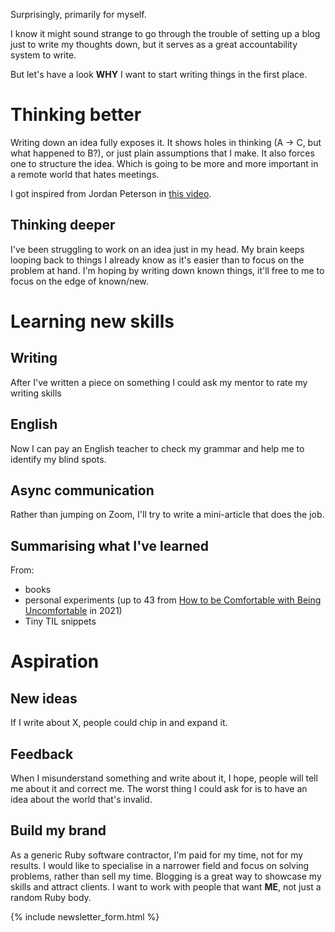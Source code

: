 Surprisingly, primarily for myself.

I know it might sound strange to go through the trouble of setting up a blog just to write my thoughts down, but it serves as a great accountability system to write.

But let's have a look **WHY** I want to start writing things in the first place.

# Thinking better

Writing down an idea fully exposes it. It shows holes in thinking (A -> C, but what happened to B?), or just plain assumptions that I make. It also forces one to structure the idea. Which is going to be more and more important in a remote world that hates meetings.
 
I got inspired from Jordan Peterson in [this video](https://youtu.be/bfDOoADCfkg).

## Thinking deeper
I've been struggling to work on an idea just in my head. My brain keeps looping back to things I already know as it's easier than to focus on the problem at hand. I'm hoping by writing down known things, it'll  free to me to focus on the edge of known/new.


# Learning new skills

## Writing

After I've written a piece on something I could ask my mentor to rate my writing skills

## English

Now I can pay an English teacher to check my grammar and help me to identify my blind spots.

## Async communication
Rather than jumping on Zoom, I'll try to write a mini-article that does the job.

## Summarising what I've learned

From:

* books
* personal experiments (up to 43 from [How to be Comfortable with Being Uncomfortable](https://www.goodreads.com/book/show/51873703-how-to-be-comfortable-with-being-uncomfortable?ac=1&from_search=true&qid=cW0yahdXtz&rank=1) in 2021)
* Tiny TIL snippets

# Aspiration

## New ideas
If I write about X, people could chip in and expand it.

## Feedback
When I misunderstand something and write about it, I hope, people will tell me about it and correct me. The worst thing I could ask for is to have an idea about the world that's invalid.

## Build my brand

As a generic Ruby software contractor, I'm paid for my time, not for my results. I would like to specialise in a narrower field and focus on solving problems, rather than sell my time. Blogging is a great way to showcase my skills and attract clients. I want to work with people that want **ME**, not just a random Ruby body.

{% include newsletter_form.html %}

